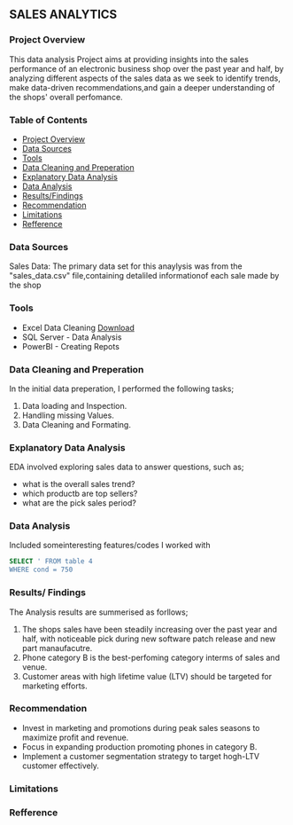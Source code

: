 ## SALES ANALYTICS

### Project Overview

This data analysis Project aims at providing insights into the sales performance of an electronic business shop over the past year and half, by analyzing different aspects of the sales data as we seek to identify trends, make data-driven recommendations,and gain a deeper understanding of the shops' overall perfomance.

### Table of Contents

- [Project Overview](#project-overview)
- [Data Sources](#data-sources)
- [Tools](#tools)
- [Data Cleaning and Preperation](#data-cleaning-and-preperation)
- [Explanatory Data Analysis](#explanatory-data-analysis)
- [Data Analysis](#data-analysis)
- [Results/Findings](#results-findings)
- [Recommendation](#recommendation)
- [Limitations](#limitations)
- [Refference](#refference)


### Data Sources

Sales Data: The primary data set for this anaylysis was from the "sales_data.csv" file,containing detaliled informationof  each sale made by the shop

### Tools

- Excel Data Cleaning [Download](https://excel.com/)
- SQL Server - Data Analysis
- PowerBI - Creating Repots

 ### Data Cleaning and Preperation
 In the initial data preperation, I performed the following tasks;
  1. Data loading and Inspection.
  2. Handling missing Values.
  3. Data Cleaning and Formating.

### Explanatory Data Analysis

EDA involved exploring sales data to answer questions, such as; 
-  what is the overall sales trend?
- which productb are top sellers?
- what are the pick sales period?

### Data Analysis

Included someinteresting features/codes I worked with

```SQL
SELECT ' FROM table 4
WHERE cond = 750
```

### Results/ Findings

The Analysis results are summerised as forllows;

1. The shops sales have been steadily increasing over the past year and half, with noticeable pick during new software patch release and new part manaufacutre.
2. Phone category B is the best-perfoming category interms of sales and venue.
3. Customer areas with high lifetime value (LTV) should be targeted for marketing efforts.

### Recommendation

- Invest in marketing and promotions during peak sales seasons to maximize profit and revenue.
- Focus in expanding production promoting phones in category B.
- Implement a customer segmentation strategy to target hogh-LTV customer effectively.

### Limitations




### Refference


  
